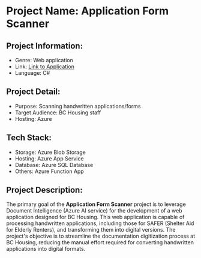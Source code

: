 # Project Name: Application Form Scanner

## Project Information:
- Genre: Web application
- Link: [Link to Application](https://afsbackendwebapp.azurewebsites.net/Home/Visualization)
- Language: C#

## Project Detail:
- Purpose: Scanning handwritten applications/forms
- Target Audience: BC Housing staff
- Hosting: Azure

## Tech Stack:
- Storage: Azure Blob Storage
- Hosting: Azure App Service
- Database: Azure SQL Database
- Others: Azure Function App

## Project Description:

The primary goal of the **Application Form Scanner** project is to leverage Document Intelligence (Azure AI service) for the development of a web application designed for BC Housing. This web application is capable of processing handwritten applications, including those for SAFER (Shelter Aid for Elderly Renters), and transforming them into digital versions. The project's objective is to streamline the documentation digitization process at BC Housing, reducing the manual effort required for converting handwritten applications into digital formats.
